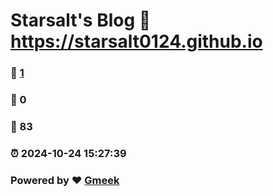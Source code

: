 # Starsalt's Blog :link: https://starsalt0124.github.io 
### :page_facing_up: [1](https://starsalt0124.github.io/tag.html) 
### :speech_balloon: 0 
### :hibiscus: 83 
### :alarm_clock: 2024-10-24 15:27:39 
### Powered by :heart: [Gmeek](https://github.com/Meekdai/Gmeek)

